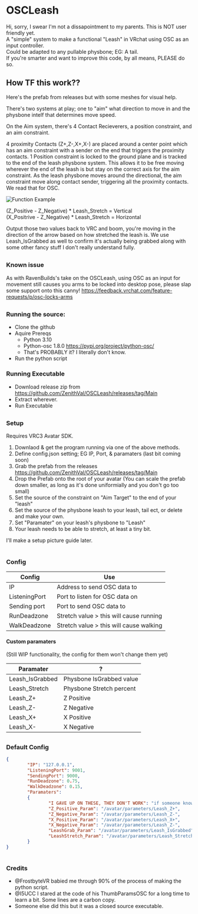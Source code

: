 # OSCLeash

Hi, sorry, I swear I'm not a dissapointment to my parents. This is NOT user friendly yet. <br />
A "simple" system to make a functional "Leash" in VRchat using OSC as an input controller. <br /> 
Could be adapted to any pullable physbone; EG: A tail. <br />
If you're smarter and want to improve this code, by all means, PLEASE do so. 

## How TF this work??

Here's the prefab from releases but with some meshes for visual help.

There's two systems at play; one to "aim" what direction to move in and the physbone intelf that determines move speed.

On the Aim system, there's 4 Contact Recieverers, a position constraint, and an aim constraint.

4 proximity Contacts (Z+,Z-,X+,X-) are placed around a center point which has an aim constraint with a sender on the end that triggers the proximity contacts. 
1 Position constraint is locked to the ground plane and is tracked to the end of the leash physbone system. This allows it to be free moving wherever the end of the leash is but stay on the correct axis for the aim constraint. As the leash physbone moves around the directional, the aim constraint move along contact sender, triggering all the proximity contacts. We read that for OSC.

![Function Example](https://cdn.discordapp.com/attachments/606734710328000532/1011420984303165500/Example_Gif.gif)

(Z_Positive - Z_Negative) * Leash_Stretch = Vertical  <br />
(X_Positrive - Z_Negative) * Leash_Stretch = Horizontal

Output those two values back to VRC and boom, you're moving in the direction of the arrow based on how stretched the leash is. We use Leash_IsGrabbed as well to confirm it's actually being grabbed along with some other fancy stuff I don't really understand fully.

##

### Known issue

As with RavenBuilds's take on the OSCLeash, using OSC as an input for movement still causes you arms to be locked into desktop pose, please slap some support onto this canny! https://feedback.vrchat.com/feature-requests/p/osc-locks-arms

##

### Running the source:
- Clone the github
- Aquire Prereqs
  - Python 3.10
  - Python-osc 1.8.0 https://pypi.org/project/python-osc/
  - That's PROBABLY it? I literally don't know.
- Run the python script

### Running Executable
- Download release zip from https://github.com/ZenithVal/OSCLeash/releases/tag/Main
- Extract wherever.
- Run Executable

##

### Setup
Requires VRC3 Avatar SDK.

1. Downlaod & get the program running via one of the above methods.
2. Define config.json setting; EG IP, Port, & paramaters (last bit coming soon)
3. Grab the prefab from the releases https://github.com/ZenithVal/OSCLeash/releases/tag/Main
4. Drop the Prefab onto the root of your avatar (You can scale the prefab down smaller, as long as it's done uniformially and you don't go too small)
5. Set the source of the constraint on "Aim Target" to the end of your "leash"
6. Set the source of the physbone leash to your leash, tail ect, or delete and make your own. 
7. Set "Paramater" on your leash's physbone to "Leash" 
8. Your leash needs to be able to stretch, at least a tiny bit. 

I'll make a setup picture guide later.

#

### Config

| Config | Use |
| --- | --- |
| IP | Address to send OSC data to |
| ListeningPort | Port to listen for OSC data on | 
| Sending port | Port to send OSC data to |
| RunDeadzone | Stretch value > this will cause running |
| WalkDeadzone | Stretch value > this will cause walking |


#### Custom paramaters 
(Still WIP functionality, the config for them won't change them yet)

| Paramater | ? |
| --- | --- |
|Leash_IsGrabbed | Physbone IsGrabbed value |
|Leash_Stretch | Physbone Stretch percent | 
| Leash_Z+ | Z Positive |
| Leash_Z- | Z Negative |
| Leash_X+ | X Positive |
| Leash_X- | X Negative |

##

### Default Config

```json
{
        "IP": "127.0.0.1",
        "ListeningPort": 9001,
        "SendingPort": 9000,
        "RunDeadzone": 0.75,
        "WalkDeadzone": 0.15,   
        "Paramaters":
        {
                "I GAVE UP ON THESE, THEY DON'T WORK": "if someone knows how, lmk lol",
                "Z_Positive_Param": "/avatar/parameters/Leash_Z+",
                "Z_Negative_Param": "/avatar/parameters/Leash_Z-",
                "X_Positive_Param": "/avatar/parameters/Leash_X+",
                "X_Negative_Param": "/avatar/parameters/Leash_Z-",
                "LeashGrab_Param": "/avatar/parameters/Leash_IsGrabbed",
                "LeashStretch_Param": "/avatar/parameters/Leash_Stretch"
        }
}
```
#
### Credits

- @FrostbyteVR babied me through 90% of the process of making the python script.
- @I5UCC I stared at the code of his ThumbParamsOSC for a long time to learn a bit. Some lines are a carbon copy.
- Someone else did this but it was a closed source executable.
